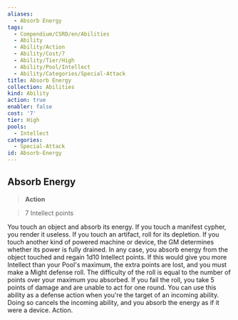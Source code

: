```yaml
---
aliases:
  - Absorb Energy
tags:
  - Compendium/CSRD/en/Abilities
  - Ability
  - Ability/Action
  - Ability/Cost/7
  - Ability/Tier/High
  - Ability/Pool/Intellect
  - Ability/Categories/Special-Attack
title: Absorb Energy
collection: Abilities
kind: Ability
action: true
enabler: false
cost: '7'
tier: High
pools:
  - Intellect
categories:
  - Special-Attack
id: Absorb-Energy
---
```

## Absorb Energy    
>**Action**    
>7 Intellect points  
    
You touch an object and absorb its energy. If you touch a manifest cypher, you render it useless. If you touch an artifact, roll for its depletion. If you touch another kind of powered machine or device, the GM determines whether its power is fully drained. In any case, you absorb energy from the object touched and regain 1d10 Intellect points. If this would give you more Intellect than your Pool's maximum, the extra points are lost, and you must make a Might defense roll. The difficulty of the roll is equal to the number of points over your maximum you absorbed. If you fail the roll, you take 5 points of damage and are unable to act for one round. You can use this ability as a defense action when you're the target of an incoming ability. Doing so cancels the incoming ability, and you absorb the energy as if it were a device. Action.
